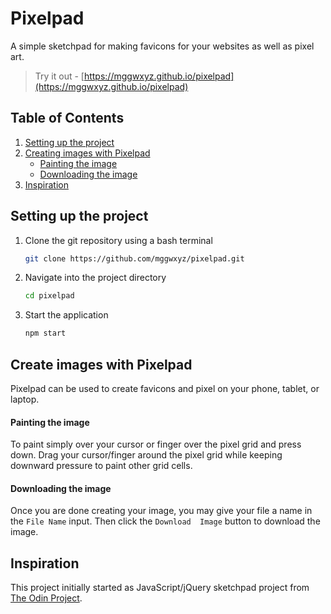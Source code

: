 # Pixelpad

A simple sketchpad for making favicons for your websites as well as pixel art.

>Try it out - [https://mggwxyz.github.io/pixelpad](https://mggwxyz.github.io/pixelpad)

## Table of Contents
1. [Setting up the project](#setting-up-the-project)
1. [Creating images with Pixelpad](#creating-images-with-pixelpad)
    * [Painting the image](#painting-the-image)
    * [Downloading the image](#downloading-the-image)
1. [Inspiration](#inspiration)

## Setting up the project

1. Clone the git repository using a bash terminal

    ```bash
    git clone https://github.com/mggwxyz/pixelpad.git
    ```
    
1. Navigate into the project directory

    ```bash
    cd pixelpad
    ```
1. Start the application
    ```bash
    npm start
    ```
## Create images with Pixelpad

Pixelpad can be used to create favicons and pixel on your phone, tablet, or laptop.

#### Painting the image

To paint simply over your cursor or finger over the pixel grid and press down. Drag your cursor/finger around the pixel grid while keeping downward pressure to paint other grid cells.

#### Downloading the image

Once you are done creating your image, you may give your file a name in the `File Name` input. Then click the `Download  Image` button to download the image.

## Inspiration

This project initially started as  JavaScript/jQuery sketchpad project from [The Odin Project](http://www.theodinproject.com/).
